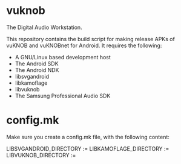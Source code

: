 # vuknob
The Digital Audio Workstation.

This repository contains the build script for making release APKs of vuKNOB and vuKNOBnet for Android. It requires the following:

* A GNU/Linux based development host
* The Android SDK
* The Android NDK
* libsvgandroid
* libkamoflage
* libvuknob
* The Samsung Professional Audio SDK

# config.mk

Make sure you create a config.mk file, with the following content:

LIBSVGANDROID_DIRECTORY := <absolute path to libsvgandroid>
LIBKAMOFLAGE_DIRECTORY := <absolute path to libkamoflage>
LIBVUKNOB_DIRECTORY := <absolute path to libvuknob>
